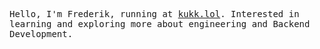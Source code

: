 <p>
  <samp>
    Hello, I'm Frederik, running at <a href="http://www.kukk.lol/">kukk.lol</a>. Interested in learning and             exploring more about engineering and Backend Development. 
  </samp>
</p>
